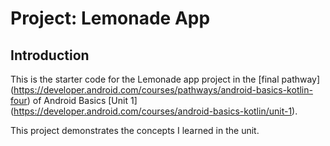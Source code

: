 Project: Lemonade App
==================================

Introduction
------------

This is the starter code for the Lemonade app project in the [final pathway] (https://developer.android.com/courses/pathways/android-basics-kotlin-four) of Android Basics [Unit 1] (https://developer.android.com/courses/android-basics-kotlin/unit-1). 

This project demonstrates the concepts I learned in the unit.
